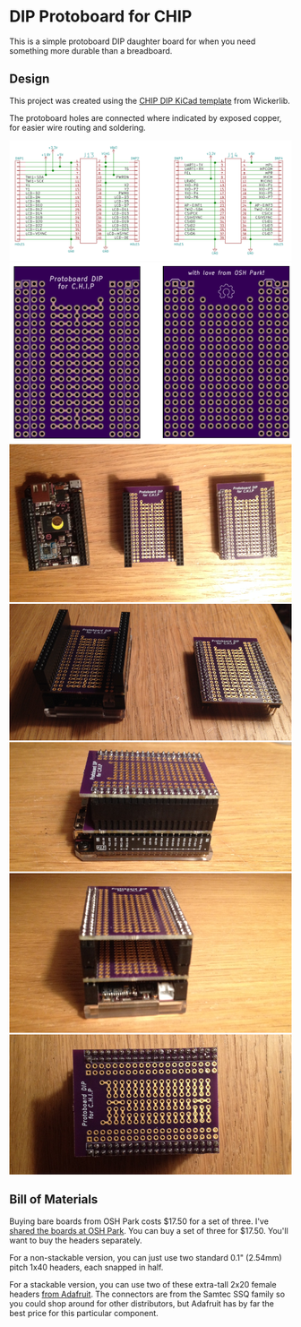 # DIP Protoboard for CHIP

This is a simple protoboard DIP daughter board for when you need something more durable than a breadboard.

## Design

This project was created using the <a href="https://github.com/wickerbox/wickerlib/tree/master/templates/chip-dip-2layer">CHIP DIP KiCad template</a> from Wickerlib. 

The protoboard holes are connected where indicated by exposed copper, for easier wire routing and soldering.  

<img src="chip-dip-schematic.png">

<img src="chip-dip-oshpreview.png">

<img src="dip1.png">

<img src="dip2.png">

<img src="dip3.png">

<img src="dip4.png">

<img src="dip5.png">

## Bill of Materials

Buying bare boards from OSH Park costs $17.50 for a set of three. I've <a href="https://oshpark.com/shared_projects/sN7i0l9V">shared the boards at OSH Park</a>. You can buy a set of three for $17.50. You'll want to buy the headers separately.

For a non-stackable version, you can just use two standard 0.1" (2.54mm) pitch 1x40 headers, each snapped in half. 

For a stackable version, you can use two of these extra-tall 2x20 female headers <a href="https://www.adafruit.com/products/1979">from Adafruit</a>. The connectors are from the Samtec SSQ family so you could shop around for other distributors, but Adafruit has by far the best price for this particular component. 
